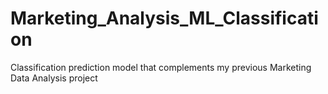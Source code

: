 # Marketing_Analysis_ML_Classification
Classification prediction model that complements my previous Marketing Data Analysis project
